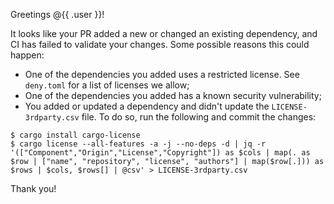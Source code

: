 Greetings @{{ .user }}!

It looks like your PR added a new or changed an existing dependency, and CI has failed to validate your changes.
Some possible reasons this could happen:
* One of the dependencies you added uses a restricted license. See `deny.toml` for a list of licenses we allow;
* One of the dependencies you added has a known security vulnerability;
* You added or updated a dependency and didn't update the `LICENSE-3rdparty.csv` file. To do so, run the following and commit the changes:
```
$ cargo install cargo-license
$ cargo license --all-features -a -j --no-deps -d | jq -r '(["Component","Origin","License","Copyright"]) as $cols | map(. as $row | ["name", "repository", "license", "authors"] | map($row[.])) as $rows | $cols, $rows[] | @csv' > LICENSE-3rdparty.csv
```

Thank you!